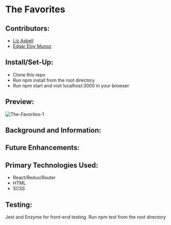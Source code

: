 # The Favorites 

## Contributors:
- [Liz Asbell](https://github.com/easbell)
- [Edgar Eloy Munoz](https://github.com/criteriamor)

## Install/Set-Up:
- Clone this repo
- Run npm install from the root directory
- Run npm start and visit localhost:3000 in your browser

## Preview: 
![The-Favorites-1](https://user-images.githubusercontent.com/20582868/55050436-46de7f00-5016-11e9-9841-824504c36cab.gif)

## Background and Information:


## Future Enhancements: 

## Primary Technologies Used:
- React/Redux/Router
- HTML
- SCSS

## Testing:
Jest and Enzyme for front-end testing.
Run npm test from the root directory
